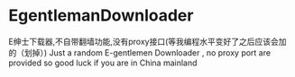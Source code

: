 # EgentlemanDownloader
E绅士下载器,不自带翻墙功能,没有proxy接口(等我编程水平变好了之后应该会加的（划掉）)
Just a random E-gentlemen Downloader , no proxy port are provided so good luck if you are in China mainland
